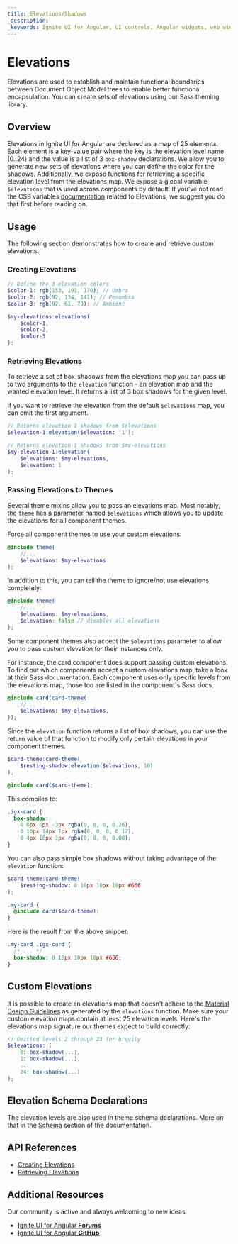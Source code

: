 ```yaml
---
title: Elevations/Shadows
_description:
_keywords: Ignite UI for Angular, UI controls, Angular widgets, web widgets, UI widgets, Angular, Native Angular Components Suite, Native Angular Controls, Native Angular Components Library
---
```


# Elevations
<p class="highlight">Elevations are used to establish and maintain functional boundaries between Document Object Model trees to enable better functional encapsulation. You can create sets of elevations using our Sass theming library.</p>
<div class="divider"></div>

## Overview
Elevations in Ignite UI for Angular are declared as a map of 25 elements. Each element is a key-value pair where the key is the elevation level name (0..24) and the value is a list of 3 `box-shadow` declarations. We allow you to generate new sets of elevations where you can define the color for the shadows. Additionally, we expose functions for retrieving a specific elevation level from the elevations map. We expose a global variable `$elevations` that is used across components by default. If you've not read the CSS variables [documentation](../elevations.md) related to Elevations, we suggest you do that first before reading on. 

## Usage
The following section demonstrates how to create and retrieve custom elevations.

### Creating Elevations

```scss
// Define the 3 elevation colors
$color-1: rgb(153, 191, 170); // Umbra
$color-2: rgb(92, 134, 141); // Penumbra
$color-3: rgb(92, 61, 70); // Ambient

$my-elevations:elevations(
    $color-1,
    $color-2,
    $color-3
);
```

### Retrieving Elevations

To retrieve a set of box-shadows from the elevations map you can pass up to two arguments to the `elevation` function - an elevation map and the wanted elevation level. It returns a list of 3 box shadows for the given level.

If you want to retrieve the elevation from the default `$elevations` map, you can omit the first argument.

```scss
// Returns elevation 1 shadows from $elevations
$elevation-1:elevation($elevation: '1');

// Returns elevation 1 shadows from $my-elevations
$my-elevation-1:elevation(
    $elevations: $my-elevations, 
    $elevation: 1
);
```

### Passing Elevations to Themes

Several theme mixins allow you to pass an elevations map. Most notably, the `theme` has a parameter named `$elevations` which allows you to update the elevations for all component themes.

Force all component themes to use your custom elevations:

```scss
@include theme(
    //...
    $elevations: $my-elevations
);
```

In addition to this, you can tell the theme to ignore/not use elevations completely:

```scss
@include theme(
    //...
    $elevations: $my-elevations,
    $elevation: false // disables all elevations
);
```

Some component themes also accept the `$elevations` parameter to allow you to pass custom elevation for their instances only.

For instance, the card component does support passing custom elevations. To find out which components accept a custom elevations map, take a look at their Sass documentation. Each component uses only specific levels from the elevations map, those too are listed in the component's Sass docs.

```scss
@include card(card-theme(
    //...
    $elevations: $my-elevations,
));
```

Since the `elevation` function returns a list of box shadows, you can use the return value of that function to modify only certain elevations in your component themes. 

```scss
$card-theme:card-theme(
    $resting-shadow:elevation($elevations, 10)
);

@include card($card-theme);
```

This compiles to:

```css
.igx-card {
  box-shadow: 
    0 6px 6px -3px rgba(0, 0, 0, 0.26),
    0 10px 14px 1px rgba(0, 0, 0, 0.12),
    0 4px 18px 3px rgba(0, 0, 0, 0.08);
}
```

You can also pass simple box shadows without taking advantage of the `elevation` function:
```scss
$card-theme:card-theme(
    $resting-shadow: 0 10px 10px 10px #666
);

.my-card {
  @include card($card-theme);
}
```

Here is the result from the above snippet:

```scss
.my-card .igx-card {
  /* ... */
  box-shadow: 0 10px 10px 10px #666;
}
```
<div class="divider--half"></div>

## Custom Elevations
It is possible to create an elevations map that doesn't adhere to the [Material Design Guidelines](https://material.io/design/environment/elevation.html) as generated by the `elevations` function. Make sure your custom elevation maps contain at least 25 elevation levels. Here's the elevations map signature our themes expect to build correctly:

```scss
// Omitted levels 2 through 23 for brevity
$elevations: (
    0: box-shadow(...),
    1: box-shadow(...),
    ...
    24: box-shadow(...)
);
```

## Elevation Schema Declarations
The elevation levels are also used in theme schema declarations. More on that in the [Schema](schemas.md) section of the documentation.
<div class="divider--half"></div>

## API References

* [Creating Elevations]({environment:sassApiUrl}/index.html#function-elevations)
* [Retrieving Elevations]({environment:sassApiUrl}/index.html#function-elevation)


## Additional Resources
<div class="divider--half"></div>

Our community is active and always welcoming to new ideas.
* [Ignite UI for Angular **Forums**](https://www.infragistics.com/community/forums/f/ignite-ui-for-angular)
* [Ignite UI for Angular **GitHub**](https://github.com/IgniteUI/igniteui-angular)
